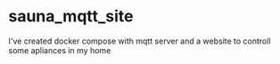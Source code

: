 # sauna_mqtt_site

I've created docker compose with mqtt server and a website to controll some apliances in my home
